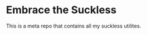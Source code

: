 Embrace the Suckless
====================

This is a meta repo that contains all my suckless utilites.
